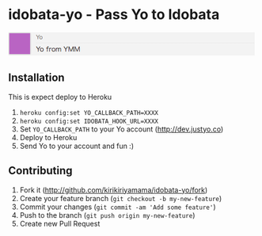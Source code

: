 # idobata-yo - Pass Yo to Idobata
![idobata.png](image/idobata.png)

## Installation
This is expect deploy to Heroku

 1. `heroku config:set YO_CALLBACK_PATH=XXXX`
 1. `heroku config:set IDOBATA_HOOK_URL=XXXX`
 1. Set `YO_CALLBACK_PATH` to your Yo account (http://dev.justyo.co)
 1. Deploy to Heroku
 1. Send Yo to your account and fun :)

## Contributing
 1. Fork it (http://github.com/kirikiriyamama/idobata-yo/fork)
 1. Create your feature branch (`git checkout -b my-new-feature`)
 1. Commit your changes (`git commit -am 'Add some feature'`)
 1. Push to the branch (`git push origin my-new-feature`)
 1. Create new Pull Request

